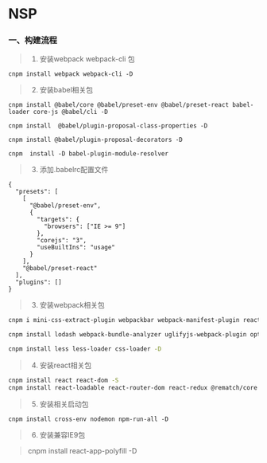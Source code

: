 # NSP

### 一、构建流程

> 1. 安装webpack webpack-cli 包

```shell
cnpm install webpack webpack-cli -D
```

> 2. 安装babel相关包

``` shell
cnpm install @babel/core @babel/preset-env @babel/preset-react babel-loader core-js @babel/cli -D

cnpm install  @babel/plugin-proposal-class-properties -D

cnpm install @babel/plugin-proposal-decorators -D 

cnpm  install -D babel-plugin-module-resolver
```

> 3. 添加.babelrc配置文件

```babel
{
  "presets": [
    [
      "@babel/preset-env",
      {
        "targets": {
          "browsers": ["IE >= 9"]
        },
        "corejs": "3",
        "useBuiltIns": "usage"
      }
    ],
    "@babel/preset-react"
  ],
  "plugins": []
}
```

> 3. 安装webpack相关包

```sh
cnpm i mini-css-extract-plugin webpackbar webpack-manifest-plugin react-loadable -D

cnpm install lodash webpack-bundle-analyzer uglifyjs-webpack-plugin optimize-css-assets-webpack-plugin hard-source-webpack-plugin -D

cnpm install less less-loader css-loader -D
```

> 4. 安装react相关包

```sh
cnpm install react react-dom -S
cnpm install react-loadable react-router-dom react-redux @rematch/core -S
```

> 5. 安装相关启动包

```shell
cnpm install cross-env nodemon npm-run-all -D
```

> 6. 安装兼容IE9包

> cnpm install react-app-polyfill -D

